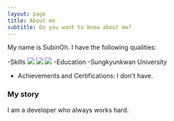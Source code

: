 ```yaml
---
layout: page
title: About me
subtitle: Do you want to know about me?
---
```


My name is SubinOh. I have the following qualities:

-Skills
<img src="https://simpleicons.org/icons/python.svg?style=flat-square&logo=Android&logoColor=#3776AB"/> 
<img src="https://simpleicons.org/icons/javascript.svg?style=flat-square&logo=Android&logoColor=#F7DF1E"/>
<img src="https://simpleicons.org/icons/c.svg?style=flat-square&logo=Android&logoColor=#A8B9CC"/>
-Education
  -Sungkyunkwan University
- Achievements and Certifications: I don't have.

### My story

I am a developer who always works hard.
